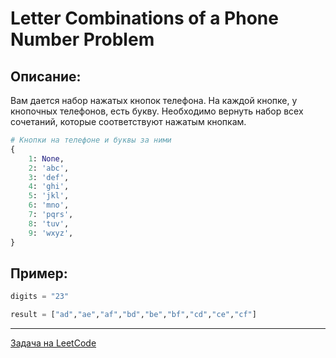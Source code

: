 # Letter Combinations of a Phone Number Problem

## Описание:

Вам дается набор нажатых кнопок телефона. На каждой кнопке, у кнопочных телефонов, есть букву. Необходимо вернуть набор всех сочетаний, которые соответствуют нажатым кнопкам.

```python
# Кнопки на телефоне и буквы за ними
{
    1: None,
    2: 'abc',
    3: 'def',
    4: 'ghi',
    5: 'jkl',
    6: 'mno',
    7: 'pqrs',
    8: 'tuv',
    9: 'wxyz',
}
```

## Пример:

```python
digits = "23"

result = ["ad","ae","af","bd","be","bf","cd","ce","cf"]
```

---
<a href="https://leetcode.com/problems/letter-combinations-of-a-phone-number/">Задача на LeetCode</a>